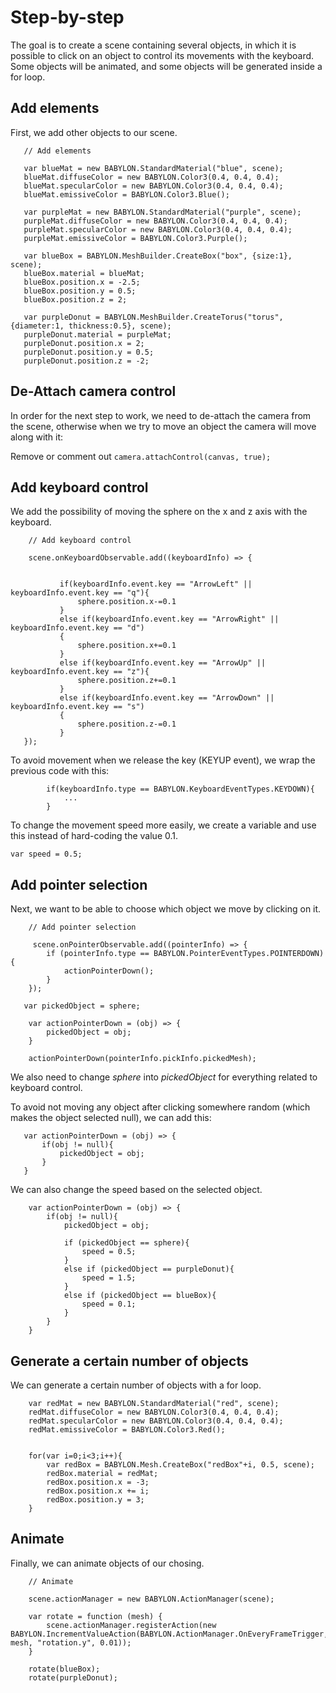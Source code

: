 # Step-by-step

The goal is to create a scene containing several objects, in which it is possible to click on an object to control its movements with the keyboard.
Some objects will be animated, and some objects will be generated inside a for loop.

## Add elements

First, we add other objects to our scene.

 ```
    // Add elements

    var blueMat = new BABYLON.StandardMaterial("blue", scene);
    blueMat.diffuseColor = new BABYLON.Color3(0.4, 0.4, 0.4);
    blueMat.specularColor = new BABYLON.Color3(0.4, 0.4, 0.4);
    blueMat.emissiveColor = BABYLON.Color3.Blue();

    var purpleMat = new BABYLON.StandardMaterial("purple", scene);
    purpleMat.diffuseColor = new BABYLON.Color3(0.4, 0.4, 0.4);
    purpleMat.specularColor = new BABYLON.Color3(0.4, 0.4, 0.4);
    purpleMat.emissiveColor = BABYLON.Color3.Purple();

    var blueBox = BABYLON.MeshBuilder.CreateBox("box", {size:1}, scene);
    blueBox.material = blueMat;
    blueBox.position.x = -2.5;
    blueBox.position.y = 0.5;
    blueBox.position.z = 2;

    var purpleDonut = BABYLON.MeshBuilder.CreateTorus("torus", {diameter:1, thickness:0.5}, scene);
    purpleDonut.material = purpleMat;
    purpleDonut.position.x = 2;
    purpleDonut.position.y = 0.5;
    purpleDonut.position.z = -2;
```
 
 ## De-Attach camera control
 
 In order for the next step to work, we need to de-attach the camera from the scene, otherwise when we try to move an object the camera will move along with it:

 Remove or comment out `camera.attachControl(canvas, true);`

 ## Add  keyboard control
 
 We add the possibility of moving the sphere on the x and z axis with the keyboard.

 ```
     // Add keyboard control 

     scene.onKeyboardObservable.add((keyboardInfo) => {


            if(keyboardInfo.event.key == "ArrowLeft" || keyboardInfo.event.key == "q"){
                sphere.position.x-=0.1
            }
            else if(keyboardInfo.event.key == "ArrowRight" || keyboardInfo.event.key == "d")
            {
                sphere.position.x+=0.1
            }
            else if(keyboardInfo.event.key == "ArrowUp" || keyboardInfo.event.key == "z"){
                sphere.position.z+=0.1
            }
            else if(keyboardInfo.event.key == "ArrowDown" || keyboardInfo.event.key == "s")
            {
                sphere.position.z-=0.1
            }
    });
```

To avoid movement when we release the key (KEYUP event), we wrap the previous code with this:

```
        if(keyboardInfo.type == BABYLON.KeyboardEventTypes.KEYDOWN){
            ...
        }
```

To change the movement speed more easily, we create a variable and use this instead of hard-coding the value 0.1.

 ```
var speed = 0.5;
```

 ## Add pointer selection
 
Next, we want to be able to choose which object we move by clicking on it.

```
    // Add pointer selection

     scene.onPointerObservable.add((pointerInfo) => {      		
        if (pointerInfo.type == BABYLON.PointerEventTypes.POINTERDOWN) {
            actionPointerDown();
        }
    });
```

```
   var pickedObject = sphere;
    
    var actionPointerDown = (obj) => {
        pickedObject = obj;
    }
```

```
    actionPointerDown(pointerInfo.pickInfo.pickedMesh);
 ```
 
 We also need to change *sphere* into *pickedObject* for everything related to keyboard control.

 To avoid not moving any object after clicking somewhere random (which makes the object selected null), we can add this:
 
 ```
    var actionPointerDown = (obj) => {
        if(obj != null){
            pickedObject = obj;
        }
    }
```
 
We can also change the speed based on the selected object.

```
    var actionPointerDown = (obj) => {
        if(obj != null){
            pickedObject = obj;

            if (pickedObject == sphere){
                speed = 0.5;
            }
            else if (pickedObject == purpleDonut){
                speed = 1.5;
            }
            else if (pickedObject == blueBox){
                speed = 0.1;
            }
        }
    }
```

## Generate a certain number of objects

We can generate a certain number of objects with a for loop.

```
    var redMat = new BABYLON.StandardMaterial("red", scene);
    redMat.diffuseColor = new BABYLON.Color3(0.4, 0.4, 0.4);
    redMat.specularColor = new BABYLON.Color3(0.4, 0.4, 0.4);
    redMat.emissiveColor = BABYLON.Color3.Red();


    for(var i=0;i<3;i++){
        var redBox = BABYLON.Mesh.CreateBox("redBox"+i, 0.5, scene);
        redBox.material = redMat;
        redBox.position.x = -3;
        redBox.position.x += i;
        redBox.position.y = 3;
    }
```

## Animate

Finally, we can animate objects of our chosing.

```
    // Animate

    scene.actionManager = new BABYLON.ActionManager(scene);

    var rotate = function (mesh) {
        scene.actionManager.registerAction(new BABYLON.IncrementValueAction(BABYLON.ActionManager.OnEveryFrameTrigger, mesh, "rotation.y", 0.01));
    }

    rotate(blueBox);
    rotate(purpleDonut);
```
